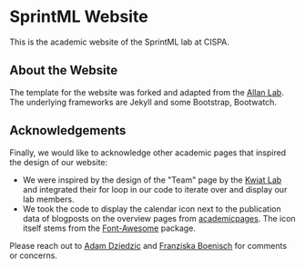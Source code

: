 # SprintML Website
This is the academic website of the SprintML lab at CISPA.

## About the Website
The template for the website was forked and adapted from the [Allan Lab](https://github.com/mpa139/allanlab/tree/gh-pages).
The underlying frameworks are Jekyll and some Bootstrap, Bootwatch. 


## Acknowledgements
Finally, we would like to acknowledge other academic pages that inspired the design of our website:
- We were inspired by the design of the "Team" page by the [Kwiat Lab](https://github.com/KwiatLab/group-website-jekyll?ref=jekyll-themes.com) and integrated their for loop in our code to iterate over and display our lab members.
- We took the code to display the calendar icon next to the publication data of blogposts on the overview pages from [academicpages](https://github.com/academicpages/academicpages.github.io). The icon itself stems from the [Font-Awesome](https://github.com/FortAwesome/Font-Awesome) package.

Please reach out to [Adam Dziedzic](https://adam-dziedzic.com/) and [Franziska Boenisch](https://franziska-boenisch.de/) for comments or concerns.


